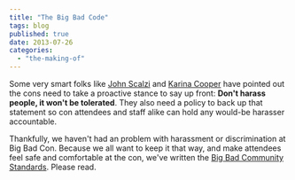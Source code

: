 ```yaml
---
title: "The Big Bad Code"
tags: blog
published: true
date: 2013-07-26
categories: 
  - "the-making-of"
---
```


Some very smart folks like [John Scalzi](http://whatever.scalzi.com/2013/07/02/my-new-convention-harassment-policy/ "My New Convention Harassment Policy") and [Karina Cooper](http://karinacooper.com/consent-consequence-at-cons-an-alliterative-appeal-to-acknowledgement/ "Consent & Consequence at Cons: An Alliterative Appeal to Acknowledgement") have pointed out the cons need to take a proactive stance to say up front: **Don't harass people, it won't be tolerated**. They also need a policy to back up that statement so con attendees and staff alike can hold any would-be harasser accountable.

Thankfully, we haven't had an problem with harassment or discrimination at Big Bad Con. Because we all want to keep it that way, and make attendees feel safe and comfortable at the con, we've written the [Big Bad Community Standards](http://www.bigbadcon.com/community-standards/ "Code of Conduct"). Please read.
